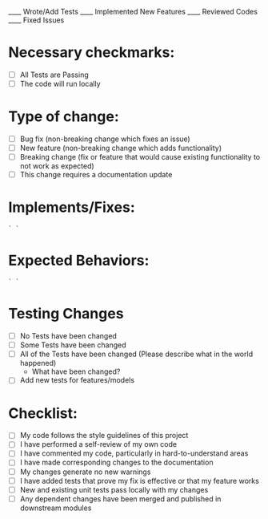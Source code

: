 ____ Wrote/Add Tests ____ Implemented New Features ____ Reviewed Codes ____ Fixed Issues
# Necessary checkmarks:
- [ ] All Tests are Passing
- [ ] The code will run locally
# Type of change:
- [ ] Bug fix (non-breaking change which fixes an issue)
- [ ] New feature (non-breaking change which adds functionality)
- [ ] Breaking change (fix or feature that would cause existing functionality to not work as expected)
- [ ] This change requires a documentation update
# Implements/Fixes:
    ` `
# Expected Behaviors:
    ` `
# Testing Changes
- [ ] No Tests have been changed
- [ ] Some Tests have been changed
- [ ] All of the Tests have been changed (Please describe what in the world happened)
     - What have been changed?
- [ ] Add new tests for features/models
# Checklist:
- [ ] My code follows the style guidelines of this project
- [ ] I have performed a self-review of my own code
- [ ] I have commented my code, particularly in hard-to-understand areas
- [ ] I have made corresponding changes to the documentation
- [ ] My changes generate no new warnings
- [ ] I have added tests that prove my fix is effective or that my feature works
- [ ] New and existing unit tests pass locally with my changes
- [ ] Any dependent changes have been merged and published in downstream modules
